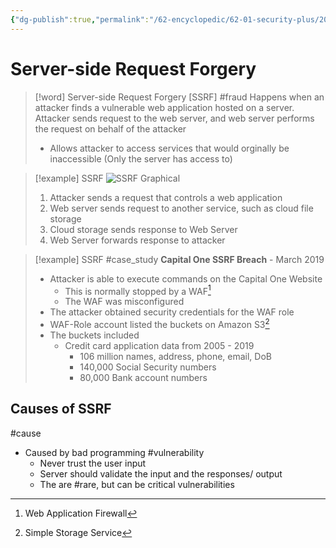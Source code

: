 ```yaml
---
{"dg-publish":true,"permalink":"/62-encyclopedic/62-01-security-plus/20220605135019-server-side-request-forgery/","dgHomeLink":true,"dgPassFrontmatter":false}
---
```



# Server-side Request Forgery

>[!word] Server-side Request Forgery [SSRF] #fraud
> Happens when an attacker finds a vulnerable web application hosted on a server.
> Attacker sends request to the web server, and web server performs the request on behalf of the attacker 
> - Allows attacker to access services that would orginally be inaccessible (Only the server has access to)
<!--ID: 1654498554851-->


> [!example] SSRF 
> ![SSRF Graphical](https://raw.githubusercontent.com/SheepYY039/PicGo-images/main/img/20220605135600.png)
> 1. Attacker sends a request that controls a web application 
> 2. Web server sends request to another service, such as cloud file storage 
> 3. Cloud storage sends response to Web Server 
> 4. Web Server forwards response to attacker 

> [!example] SSRF #case_study 
> **Capital One SSRF Breach** - March 2019
> - Attacker is able to execute commands on the Capital One Website 
>     - This is normally stopped by a WAF[^1]
>     - The WAF was misconfigured 
> - The attacker obtained security credentials for the WAF role 
> - WAF-Role account listed the buckets on Amazon S3[^2]
> - The buckets included 
>     - Credit card application data from 2005 - 2019
>         - 106 million names, address, phone, email, DoB
>         - 140,000 Social Security numbers 
>         - 80,000 Bank account numbers 

## Causes of SSRF

#cause
- Caused by bad programming #vulnerability 
	- Never trust the user input 
	- Server should validate the input and the responses/ output  
	- The are #rare, but can be critical vulnerabilities 

[^1]: Web Application Firewall
[^2]: Simple Storage Service
